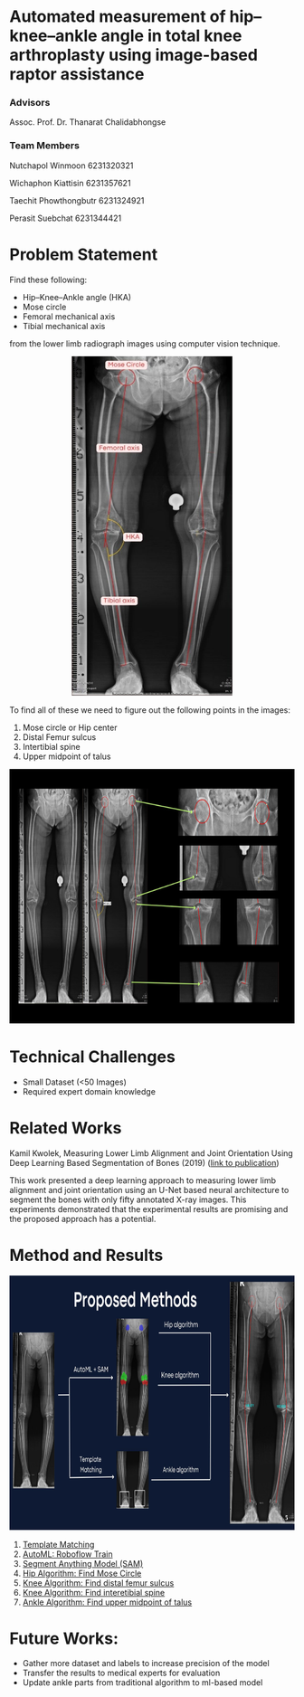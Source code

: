 # Automated measurement of hip–knee–ankle angle in total knee arthroplasty using image-based raptor assistance
### Advisors

Assoc. Prof. Dr. Thanarat Chalidabhongse

### Team Members

Nutchapol Winmoon 6231320321 

Wichaphon Kiattisin 6231357621 

Taechit Phowthongbutr 6231324921

Perasit Suebchat 6231344421

# Problem Statement
Find these following:
- Hip–Knee–Ankle angle (HKA)
- Mose circle
- Femoral mechanical axis
- Tibial mechanical axis 

from the lower limb radiograph images using computer vision technique.

<p align="center">
<img src="https://github.com/Baimon664/Hip_Knee_Ankle/blob/main/images/problem_statement.jpg" height="600">
</p>

To find all of these we need to figure out the following points in the images:
1. Mose circle or Hip center
2. Distal Femur sulcus
3. Intertibial spine
4. Upper midpoint of talus

<p align="center">
<img src="https://github.com/Baimon664/Hip_Knee_Ankle/blob/main/images/problem_statement_2.jpg" height="450">
</p>

# Technical Challenges
- Small Dataset (<50 Images)
- Required expert domain knowledge

# Related Works
Kamil Kwolek, Measuring Lower Limb Alignment and Joint Orientation Using Deep Learning Based Segmentation of Bones (2019) ([link to publication](https://www.researchgate.net/publication/336345786))

This work presented a deep learning approach to measuring lower limb alignment and joint orientation using an U-Net based neural architecture to segment the bones with only fifty annotated X-ray images. This experiments demonstrated that the experimental results are promising and the proposed approach has a potential.

# Method and Results

<p align="center">
<img src="https://github.com/Baimon664/Hip_Knee_Ankle/blob/main/images/pipeline.jpg" height="450">
</p>

1. [Template Matching](https://github.com/Baimon664/Hip_Knee_Ankle/blob/main/Detector/README.md)
2. [AutoML: Roboflow Train](https://github.com/Baimon664/Hip_Knee_Ankle/blob/main/Detector/README.md)
3. [Segment Anything Model (SAM)](https://github.com/Baimon664/Hip_Knee_Ankle/blob/main/Detector/README.md)
4. [Hip Algorithm: Find Mose Circle](https://github.com/Baimon664/Hip_Knee_Ankle/blob/main/hip/README.md)
5. [Knee Algorithm: Find distal femur sulcus](https://github.com/Baimon664/Hip_Knee_Ankle/blob/main/topKnee/README.md)
6. [Knee Algorithm: Find interetibial spine](https://github.com/Baimon664/Hip_Knee_Ankle/blob/main/kneeBottom/README.md)
7. [Ankle Algorithm: Find upper midpoint of talus](https://github.com/Baimon664/Hip_Knee_Ankle/blob/main/Ankle/README.md)

# Future Works:
- Gather more dataset and labels to increase precision of the model
- Transfer the results to medical experts for evaluation
- Update ankle parts from traditional algorithm to ml-based model